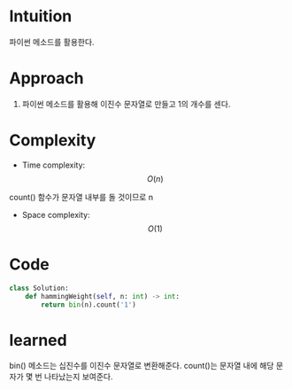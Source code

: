 # Intuition
파이썬 메소드를 활용한다.

# Approach
1. 파이썬 메소드를 활용해 이진수 문자열로 만들고 1의 개수를 센다.

# Complexity
- Time complexity: $$O(n)$$
<!-- Add your time complexity here, e.g. $$O(n)$$ -->
count() 함수가 문자열 내부를 돌 것이므로 n
- Space complexity: $$O(1)$$
<!-- Add your space complexity here, e.g. $$O(n)$$ -->

# Code
```python
class Solution:
    def hammingWeight(self, n: int) -> int:
        return bin(n).count('1')
```

# learned
bin() 메소드는 십진수를 이진수 문자열로 변환해준다.
count()는 문자열 내에 해당 문자가 몇 번 나타났는지 보여준다.